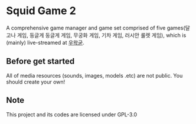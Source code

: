 Squid Game 2
====
A comprehensive game manager and game set comprised of five games(달고나 게임, 둥글게 둥글게 게임, 무궁화 게임, 기차 게임, 러시안 룰렛 게임), which is (mainly) live-streamed at [우왁굳](https://ch.sooplive.co.kr/ecvhao).

Before get started
----

All of media resources (sounds, images, models .etc) are not public. You should create your own! 

Note
----

This project and its codes are licensed under GPL-3.0
